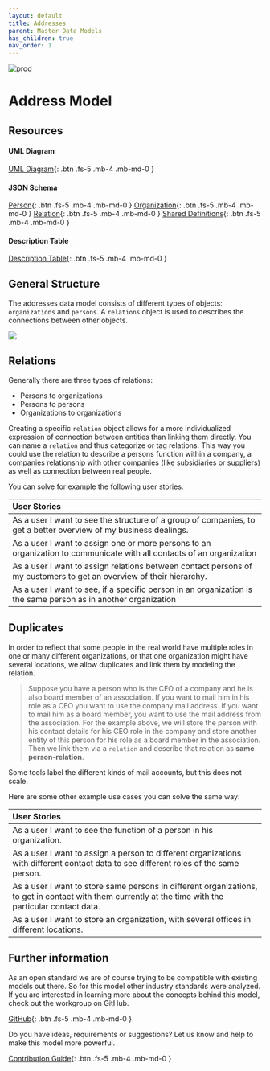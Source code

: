 ```yaml
---
layout: default
title: Addresses
parent: Master Data Models
has_children: true
nav_order: 1
---
```


![prod](https://img.shields.io/badge/Status-Production-brightgreen.svg)

# **Address Model**

## Resources
<!-- 2 sentences: what does it do and how -->
#### UML Diagram
[UML Diagram](https://github.com/openintegrationhub/openintegrationhub.github.io/blob/master/assets/DataModels/Addresses/MasterDataModelAddress.svg){: .btn .fs-5 .mb-4 .mb-md-0 }
#### JSON Schema
[Person](https://github.com/openintegrationhub/openintegrationhub.github.io/blob/master/assets/DataModels/Addresses/personV2.json){: .btn .fs-5 .mb-4 .mb-md-0 }
[Organization](https://github.com/openintegrationhub/openintegrationhub.github.io/blob/master/assets/DataModels/Addresses/organizationV2.json){: .btn .fs-5 .mb-4 .mb-md-0 }
[Relation](https://github.com/openintegrationhub/openintegrationhub.github.io/blob/master/assets/DataModels/Addresses/relationsV2.json){: .btn .fs-5 .mb-4 .mb-md-0 }
[Shared Definitions](https://github.com/openintegrationhub/openintegrationhub.github.io/blob/master/assets/DataModels/Addresses/sharedDefinitionsV2.json){: .btn .fs-5 .mb-4 .mb-md-0 }
#### Description Table
[Description Table](https://openintegrationhub.github.io//docs/Data%20Models/Addresses/AddressDescriptionTable.html){: .btn .fs-5 .mb-4 .mb-md-0 }


## General Structure

The addresses data model consists of different types of objects: `organizations` and `persons`. A `relations` object is used to describes the connections between other objects.

![](https://raw.githubusercontent.com/openintegrationhub/openintegrationhub.github.io/master/assets/DataModels/Addresses/MasterDataModelAddress.png)

## Relations
Generally there are three types of relations:
- Persons to organizations
- Persons to persons
- Organizations to organizations

Creating a specific `relation` object allows for a more individualized expression of connection between entities than linking them directly. You can name a `relation` and thus categorize or tag relations. This way you could use the relation to describe a persons function within a company, a companies relationship with other companies (like subsidiaries or suppliers) as well as connection between real people.

You can solve for example the following user stories:

| User Stories |
| :--- |
| As a user I want to see the structure of a group of companies, to get a better overview of my business dealings.  |
| As a user I want to assign one or more persons to an organization to communicate with all contacts of an organization |
| As a user I want to assign relations between contact persons of my customers to get an overview of their hierarchy. |
| As a user I want to see, if a specific person in an organization is the same person as in another organization |


## Duplicates

In order to reflect that some people in the real world have multiple roles in one or many different organizations, or that one organization might have several locations, we allow duplicates and link them by modeling the relation.

> Suppose you have a person who is the CEO of a company and he is also board member of an association.
If you want to mail him in his role as a CEO you want to use the company mail address.
If you want to mail him as a board member, you want to use the mail address from the association.
For the example above, we will store the person with his contact details for his CEO role in the company and store another entity of this person for his role as a board member in the association. Then we link them via a `relation` and describe that relation as **same person-relation**.

Some tools label the different kinds of mail accounts, but this does not scale.

Here are some other example use cases you can solve the same way:

| User Stories |
| :--- |
|As a user I want to see the function of a person in his organization. |
| As a user I want to assign a person to different organizations with different contact data to see different roles of the same person. |
| As a user I want to store same persons in different organizations, to get in contact with them currently at the time with the particular contact data. |
| As a user I want to store an organization, with several offices in different locations. |



## Further information
As an open standard we are of course trying to be compatible with existing models out there. So for this model other industry standards were analyzed. If you are interested in learning more about the concepts behind this model, check out the workgroup on GitHub.

[GitHub](https://github.com/openintegrationhub/Data-and-Domain-Models){: .btn .fs-5 .mb-4 .mb-md-0 }

Do you have ideas, requirements or suggestions? Let us know and help to make this model more powerful.

[Contribution Guide](https://github.com/openintegrationhub/Data-and-Domain-Models/blob/master/CONTRIBUTING.md){: .btn .fs-5 .mb-4 .mb-md-0 }
